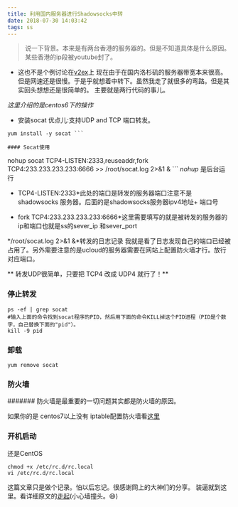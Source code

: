 ```yaml
---
title: 利用国内服务器进行Shadowsocks中转
date: 2018-07-30 14:03:42
tags: ss
---
```

> 说一下背景。本来是有两台香港的服务器的。但是不知道具体是什么原因。某些香港的ip段被youtube封了。
- 这也不是个例讨论在[v2ex](https://www.v2ex.com/t/368608#reply85)上
现在由于在国内洛杉矶的服务器带宽本来很高。但是网速还是很慢。于是乎就想着中转下。虽然我走了就很多的弯路。但是其实回头想想还是很简单的。
主要就是两行代码的事儿。 

*这里介绍的是centos6下的操作*
- 安装socat 优点儿:支持UDP and TCP 端口转发。
``` 
yum install -y socat ```

#### Socat使用

```
  nohup socat TCP4-LISTEN:2333,reuseaddr,fork TCP4:233.233.233.233:6666 >> /root/socat.log 2>&1 & ```
*nohup* 是后台运行
* TCP4-LISTEN:2333*此处的端口是转发的服务器端口注意不是shadowsocks 服务器。后面的是shadowsocks服务器ipv4地址+ 端口号

* fork TCP4:233.233.233.233:6666*这里需要填写的就是被转发的服务器的ip和端口也就是ss的sever_ip 和sever_port

*/root/socat.log 2>&1 &*转发的日志记录 我就是看了日志发现自己的端口已经被占用了。另外需要注意的是ucloud的服务器需要在网站上配置防火墙才行。放行对应端口。

** 转发UDP很简单，只要把 TCP4 改成 UDP4 就行了！**

### 停止转发

```  
ps -ef | grep socat
#输入上面的命令找到socat程序的PID，然后用下面的命令KILL掉这个PID进程（PID是个数字，自己替换下面的"pid"）。
kill -9 pid
```

### 卸载

``` 
yum remove socat

```

### 防火墙

####### 防火墙是最重要的一切问题其实都是防火墙的原因。

如果你的是 centos7以上没有 iptable配置防火墙看[这里](http://linux.it.net.cn/CentOS/fast/2014/1102/7635.html)


### 开机启动 

还是CentOS 
```
chmod +x /etc/rc.d/rc.local
vi /etc/rc.d/rc.local 
```

这篇文章只是做个记录。怕以后忘记。很感谢网上的大神们的分享。
装逼就到这里。看详细原文的[走起](https://doub.io/ss-jc40/)(小心墙撞头。😄)